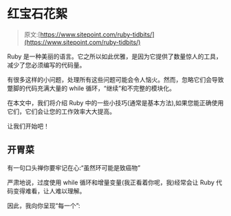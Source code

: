 # 红宝石花絮

> 原文:[https://www.sitepoint.com/ruby-tidbits/](https://www.sitepoint.com/ruby-tidbits/)

Ruby 是一种美丽的语言。它之所以如此优雅，是因为它提供了数量惊人的工具，减少了您必须编写的代码量。

有很多这样的小问题，处理所有这些问题可能会令人恼火。然而，忽略它们会导致蹩脚的代码充满大量的 while 循环，“继续”和不完整的模块化。

在本文中，我们将介绍 Ruby 中的一些小技巧(通常是基本方法),如果您能正确使用它们，它们会让您的工作效率大大提高。

让我们开始吧！

## 开胃菜

有一句口头禅你要牢记在心:“虽然环可能是致癌物”

严肃地说，过度使用 while 循环和增量变量(我正看着你呢，我)经常会让 Ruby 代码变得难看，让人难以理解。

因此，我向你呈现“每一个”: